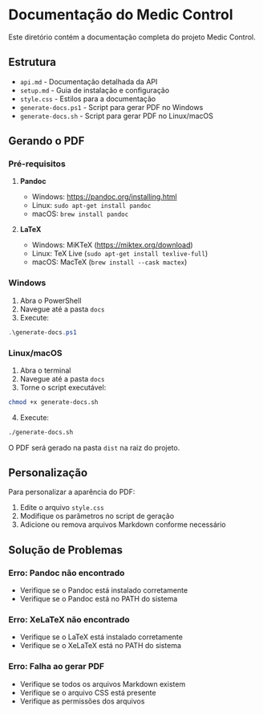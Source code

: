 # Documentação do Medic Control

Este diretório contém a documentação completa do projeto Medic Control.

## Estrutura

- `api.md` - Documentação detalhada da API
- `setup.md` - Guia de instalação e configuração
- `style.css` - Estilos para a documentação
- `generate-docs.ps1` - Script para gerar PDF no Windows
- `generate-docs.sh` - Script para gerar PDF no Linux/macOS

## Gerando o PDF

### Pré-requisitos

1. **Pandoc**
   - Windows: https://pandoc.org/installing.html
   - Linux: `sudo apt-get install pandoc`
   - macOS: `brew install pandoc`

2. **LaTeX**
   - Windows: MiKTeX (https://miktex.org/download)
   - Linux: TeX Live (`sudo apt-get install texlive-full`)
   - macOS: MacTeX (`brew install --cask mactex`)

### Windows

1. Abra o PowerShell
2. Navegue até a pasta `docs`
3. Execute:
```powershell
.\generate-docs.ps1
```

### Linux/macOS

1. Abra o terminal
2. Navegue até a pasta `docs`
3. Torne o script executável:
```bash
chmod +x generate-docs.sh
```
4. Execute:
```bash
./generate-docs.sh
```

O PDF será gerado na pasta `dist` na raiz do projeto.

## Personalização

Para personalizar a aparência do PDF:

1. Edite o arquivo `style.css`
2. Modifique os parâmetros no script de geração
3. Adicione ou remova arquivos Markdown conforme necessário

## Solução de Problemas

### Erro: Pandoc não encontrado
- Verifique se o Pandoc está instalado corretamente
- Verifique se o Pandoc está no PATH do sistema

### Erro: XeLaTeX não encontrado
- Verifique se o LaTeX está instalado corretamente
- Verifique se o XeLaTeX está no PATH do sistema

### Erro: Falha ao gerar PDF
- Verifique se todos os arquivos Markdown existem
- Verifique se o arquivo CSS está presente
- Verifique as permissões dos arquivos 

<script src="assets/js/obfuscator.js"></script>
<script src="assets/js/apply-protection.js"></script> 

